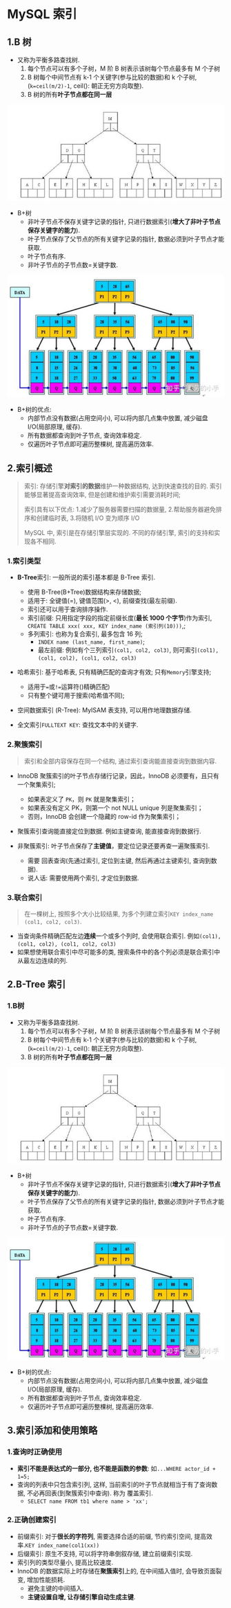 # MySQL 索引

## 1.B 树

- 又称为平衡多路查找树.
  1. 每个节点可以有多个子树，M 阶 B 树表示该树每个节点最多有 M 个子树
  2. B 树每个中间节点有 k-1 个关键字(参与比较的数据)和 k 个子树, (`k=ceil(m/2)-1`, ceil(): 朝正无穷方向取整).
  3. B 树的所有**叶子节点都在同一层**

![B树](./image/b-tree.jpg)

- B+树
  - 非叶子节点不保存关键字记录的指针, 只进行数据索引(**增大了非叶子节点保存关键字的能力**).
  - 叶子节点保存了父节点的所有关键字记录的指针, 数据必须到叶子节点才能获取.
  - 叶子节点有序.
  - 非叶子节点的子节点数=关键字数.

![B+数](./image/b+tree.jpg)

- B+树的优点:
  - 内部节点没有数据(占用空间小), 可以将内部几点集中放置, 减少磁盘 I/O(局部原理, 缓存).
  - 所有数据都查询到叶子节点, 查询效率稳定.
  - 仅遍历叶子节点即可遍历整棵树, 提高遍历效率.

## 2.索引概述

> 索引: 存储引擎**对索引的数据**维护一种数据结构, 达到快速查找的目的. 索引能够显著提高查询效率, 但是创建和维护索引需要消耗时间;
>
> 索引具有以下优点: 1.减少了服务器需要扫描的数据量, 2.帮助服务器避免排序和创建临时表, 3.将随机 I/O 变为顺序 I/O
>
> MySQL 中, 索引是在存储引擎层实现的. 不同的存储引擎, 索引的支持和实现各不相同.

### 1.索引类型

- **B-Tree**索引: 一般所说的索引基本都是 B-Tree 索引.

  - 使用 B-Tree(B+Tree)数据结构来存储数据;
  - 适用于: 全键值(=), 键值范围(>, <), 前缀查找(最左前缀).
  - 索引还可以用于查询排序操作.
  - 索引前缀: 只用指定字段的指定前缀长度(**最长 1000 个字节**)作为索引, `CREATE TABLE xxx( xxx, KEY index_name (索引列(10)))`,;
  - 多列索引: 也称为复合索引, 最多包含 16 列;
    - `INDEX name (last_name, first_name)`;
    - 最左前缀: 例如有个三列索引`(col1, col2, col3)`, 则可索引`(col1), (col1, col2), (col1, col2, col3)`

- 哈希索引: 基于哈希表, 只有精确匹配的查询才有效; 只有`Memory`引擎支持;

  - 适用于`=`或`!=`运算符()精确匹配)
  - 只有整个键可用于搜索(哈希值不同);

- 空间数据索引 (R-Tree): MyISAM 表支持, 可以用作地理数据存储.

- 全文索引`FULLTEXT KEY`: 查找文本中的关键字.

### 2.聚簇索引

> 索引和全部内容保存在同一个结构, 通过索引查询能直接查询到数据内容.

- InnoDB 聚簇索引的叶子节点存储行记录，因此，InnoDB 必须要有，且只有一个聚集索引;

  - 如果表定义了 `PK`，则 `PK` 就是聚集索引；
  - 如果表没有定义 PK，则第一个 not NULL unique 列是聚集索引；
  - 否则，InnoDB 会创建一个隐藏的 row-id 作为聚集索引；

- 聚簇索引查询能直接定位到数据. 例如主键查询, 能直接查询到数据行.

- 非聚簇索引: 叶子节点保存了**主键值**，要定位记录还要再查一遍聚簇索引.

  - 需要 回表查询(先通过索引, 定位到主键, 然后再通过主键索引, 查询到数据).
  - 说人话: 需要使用两个索引, 才定位到数据.

### 3.联合索引

> 在一棵树上, 按照多个大小比较结果, 为多个列建立索引`KEY index_name (col1, col2, col3)`.

- 当查询条件精确匹配左边**连续**一个或多个列时, 会使用联合索引. 例如`(col1), (col1, col2), (col1, col2, col3)`
- 如果想使用联合索引中尽可能多的类, 搜索条件中的各个列必须是联合索引中从最左边连续的列.

## 2.B-Tree 索引

### 1.B树

- 又称为平衡多路查找树.
  1. 每个节点可以有多个子树，M 阶 B 树表示该树每个节点最多有 M 个子树
  2. B 树每个中间节点有 k-1 个关键字(参与比较的数据)和 k 个子树, (`k=ceil(m/2)-1`, ceil(): 朝正无穷方向取整).
  3. B 树的所有**叶子节点都在同一层**

![B树](./image/b-tree.jpg)

- B+树
  - 非叶子节点不保存关键字记录的指针, 只进行数据索引(**增大了非叶子节点保存关键字的能力**).
  - 叶子节点保存了父节点的所有关键字记录的指针, 数据必须到叶子节点才能获取.
  - 叶子节点有序.
  - 非叶子节点的子节点数=关键字数.

![B+数](./image/b+tree.jpg)

- B+树的优点:
  - 内部节点没有数据(占用空间小), 可以将内部几点集中放置, 减少磁盘 I/O(局部原理, 缓存).
  - 所有数据都查询到叶子节点, 查询效率稳定.
  - 仅遍历叶子节点即可遍历整棵树, 提高遍历效率.

## 3.索引添加和使用策略

### 1.查询时正确使用

- **索引不能是表达式的一部分, 也不能是函数的参数**: 如`...WHERE actor_id + 1=5;`
- 查询的列表中只包含索引列, 这样, 当前索引的叶子节点就相当于有了查询数据, 不必再回表(到聚簇索引中查询). 称为 覆盖索引.
  - `SELECT name FROM tb1 where name > 'xx';`

### 2.正确创建索引

- 前缀索引: 对于**很长的字符列**, 需要选择合适的前缀, 节约索引空间, 提高效率.`KEY index_name(col1(xx))`
- 后缀索引: 原生不支持, 可以将字符串倒叙存储, 建立前缀索引实现.
- 索引列的类型尽量小, 提高比较速度.
- InnoDB 的数据实际上时存储在**聚簇索引**上的, 在中间插入值时, 会导致页面裂变, 增加性能损耗.
  - 避免主键的中间插入.
  - **主键设置自增, 让存储引擎自动生成主键**.
